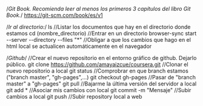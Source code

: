 /*Git Book. Recomienda leer al menos los primeros 3 capítulos del libro Git Book.*/
https://git-scm.com/book/es/v1


/*Ir al directorio:*/
ls														//Listar los documentos que hay en el directorio donde estamos
cd (nombre_directorio)									//Entrar en un directorio
browser-sync start --server --directory --files "*"		//Obligar a que los cambios que hago en el html local se actualicen automáticamente en el navegador


/*Github*/
														//Crear el nuevo repositorio en el entorno gráfico de github. Dejarlo público.
git clone https://github.com/amayaizcue/coursera.git	//Clonar el nuevo repositorio a local
git status												//Comprobrar en que branch estamos ("branch master", "gh-pages",…)
git checkout gh-pages									//Pasar de "branch master" a "gh-pages"
git pull												//Bajarme la última versión del servidor a local
git add *												//Asociar mis cambios con local
git commit -m "Mensaje"									//Subir cambios a local
git push												//Subir repository local a web